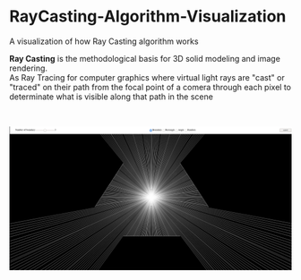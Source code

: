 # RayCasting-Algorithm-Visualization
A visualization of how Ray Casting algorithm works

__Ray Casting__ is the methodological basis for 3D solid modeling and image rendering. <br/>
As Ray Tracing for computer graphics where virtual light rays are "cast" or "traced" on their path from the focal point of a comera
 through each pixel to determinate what is visible along that path in the scene

 <br/>

 ![](./assets/threeBound.png)
